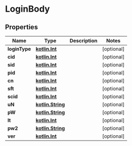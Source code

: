 # LoginBody

## Properties
Name | Type | Description | Notes
------------ | ------------- | ------------- | -------------
**loginType** | [**kotlin.Int**](.md) |  |  [optional]
**cid** | [**kotlin.Int**](.md) |  |  [optional]
**sid** | [**kotlin.Int**](.md) |  |  [optional]
**pid** | [**kotlin.Int**](.md) |  |  [optional]
**cn** | [**kotlin.Int**](.md) |  |  [optional]
**sft** | [**kotlin.Int**](.md) |  |  [optional]
**scid** | [**kotlin.Int**](.md) |  |  [optional]
**uN** | [**kotlin.String**](.md) |  |  [optional]
**pW** | [**kotlin.String**](.md) |  |  [optional]
**lt** | [**kotlin.Int**](.md) |  |  [optional]
**pw2** | [**kotlin.String**](.md) |  |  [optional]
**ver** | [**kotlin.Int**](.md) |  |  [optional]
